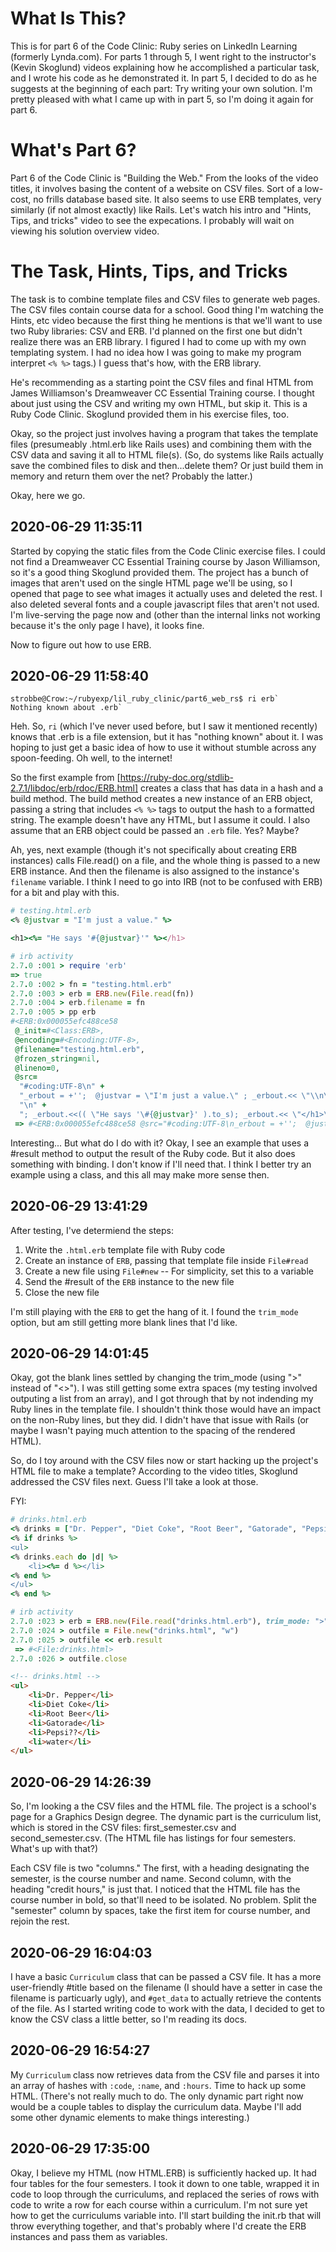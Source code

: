 # What Is This?

This is for part 6 of the Code Clinic: Ruby series on LinkedIn Learning (formerly Lynda.com). For parts 1 through 5, I went right to the instructor's (Kevin Skoglund) videos explaining how he accomplished a particular task, and I wrote his code as he demonstrated it. In part 5, I decided to do as he suggests at the beginning of each part: Try writing your own solution. I'm pretty pleased with what I came up with in part 5, so I'm doing it again for part 6.

# What's Part 6?

Part 6 of the Code Clinic is "Building the Web." From the looks of the video titles, it involves basing the content of a website on CSV files. Sort of a low-cost, no frills database based site. It also seems to use ERB templates, very similarly (if not almost exactly) like Rails. Let's watch his intro and "Hints, Tips, and tricks" video to see the expecations. I probably will wait on viewing his solution overview video.

# The Task, Hints, Tips, and Tricks
The task is to combine template files and CSV files to generate web pages. The CSV files contain course data for a school. Good thing I'm watching the Hints, etc video because the first thing he mentions is that we'll want to use two Ruby libraries: CSV and ERB. I'd planned on the first one but didn't realize there was an ERB library. I figured I had to come up with my own templating system. I had no idea how I was going to make my program interpret `<% %>` tags.) I guess that's how, with the ERB library.

He's recommending as a starting point the CSV files and final HTML from James Williamson's Dreamweaver CC Essential Training course. I thought about just using the CSV and writing my own HTML, but skip it. This is a Ruby Code Clinic. Skoglund provided them in his exercise files, too.

Okay, so the project just involves having a program that takes the template files (presumeably .html.erb like Rails uses) and combining them with the CSV data and saving it all to HTML file(s). (So, do systems like Rails actually save the combined files to disk and then...delete them? Or just build them in memory and return them over the net? Probably the latter.)

Okay, here we go.

## 2020-06-29 11:35:11
Started by copying the static files from the Code Clinic exercise files. I could not find a Dreamweaver CC Essential Training course by Jason Williamson, so it's a good thing Skoglund provided them. The project has a bunch of images that aren't used on the single HTML page we'll be using, so I opened that page to see what images it actually uses and deleted the rest. I also deleted several fonts and a couple javascript files that aren't not used. I'm live-serving the page now and (other than the internal links not working because it's the only page I have), it looks fine.

Now to figure out how to use ERB.

## 2020-06-29 11:58:40

```console
strobbe@Crow:~/rubyexp/lil_ruby_clinic/part6_web_rs$ ri erb`
Nothing known about .erb`
```

Heh. So, `ri` (which I've never used before, but I saw it mentioned recently) knows that .erb is a file extension, but it has "nothing known" about it. I was hoping to just get a basic idea of how to use it without stumble across any spoon-feeding. Oh well, to the internet!

So the first example from [https://ruby-doc.org/stdlib-2.7.1/libdoc/erb/rdoc/ERB.html] creates a class that has data in a hash and a build method. The build method creates a new instance of an ERB object, passing a string that includes `<% %>` tags to output the hash to a formatted string. The example doesn't have any HTML, but I assume it could. I also assume that an ERB object could be passed an `.erb` file. Yes? Maybe?

Ah, yes, next example (though it's not specifically about creating ERB instances) calls File.read() on a file, and the whole thing is passed to a new ERB instance. And then the filename is also assigned to the instance's `filename` variable. I think I need to go into IRB (not to be confused with ERB) for a bit and play with this.

```ruby
# testing.html.erb
<% @justvar = "I'm just a value." %>

<h1><%= "He says '#{@justvar}'" %></h1>
```

```ruby
# irb activity
2.7.0 :001 > require 'erb'
=> true 
2.7.0 :002 > fn = "testing.html.erb"
2.7.0 :003 > erb = ERB.new(File.read(fn))
2.7.0 :004 > erb.filename = fn
2.7.0 :005 > pp erb
#<ERB:0x000055efc488ce58
 @_init=#<Class:ERB>,
 @encoding=#<Encoding:UTF-8>,
 @filename="testing.html.erb",
 @frozen_string=nil,
 @lineno=0,
 @src=
  "#coding:UTF-8\n" +
  "_erbout = +'';  @justvar = \"I'm just a value.\" ; _erbout.<< \"\\n\\n<h1>\".freeze\n" +
  "\n" +
  "; _erbout.<<(( \"He says '\#{@justvar}' ).to_s); _erbout.<< \"</h1>\".freeze; _erbout">
 => #<ERB:0x000055efc488ce58 @src="#coding:UTF-8\n_erbout = +'';  @justvar = \"I'm just a value.\" ; _erbout.<< \"\\n\\n<h1>\".freeze\n\n; _erbout.<<(( \"He says '\#{@justvar}' ).to_s); _erbout.<< \"</h1>\".freeze; _erbout", @encoding=#<Encoding:UTF-8>, @frozen_string=nil, @filename=nil, @lineno=0, @_init=#<Class:ERB>>
```
Interesting... But what do I do with it? Okay, I see an example that uses a #result method to output the result of the Ruby code. But it also does something with binding. I don't know if I'll need that. I think I better try an example using a class, and this all may make more sense then.

## 2020-06-29 13:41:29

After testing, I've determiend the steps:

1. Write the `.html.erb` template file with Ruby code
2. Create an instance of `ERB`, passing that template file inside `File#read`
3. Create a new file using `File#new` -- For simplicity, set this to a variable
4. Send the #result of the `ERB` instance to the new file
5. Close the new file

I'm still playing with the `ERB` to get the hang of it. I found the `trim_mode` option, but am still getting more blank lines that I'd like.

## 2020-06-29 14:01:45
Okay, got the blank lines settled by changing the trim_mode (using ">" instead of "<>"). I was still getting some extra spaces (my testing involved outputing a list from an array), and I got through that by not indending my Ruby lines in the template file. I shouldn't think those would have an impact on the non-Ruby lines, but they did. I didn't have that issue with Rails (or maybe I wasn't paying much attention to the spacing of the rendered HTML).

So, do I toy around with the CSV files now or start hacking up the project's HTML file to make a template? According to the video titles, Skoglund addressed the CSV files next. Guess I'll take a look at those.

FYI:

```ruby
# drinks.html.erb
<% drinks = ["Dr. Pepper", "Diet Coke", "Root Beer", "Gatorade", "Pepsi??", "water"] %>
<% if drinks %>
<ul>
<% drinks.each do |d| %>
    <li><%= d %></li>
<% end %>
</ul>
<% end %>

```
```ruby
# irb activity
2.7.0 :023 > erb = ERB.new(File.read("drinks.html.erb"), trim_mode: ">")
2.7.0 :024 > outfile = File.new("drinks.html", "w")
2.7.0 :025 > outfile << erb.result
 => #<File:drinks.html> 
2.7.0 :026 > outfile.close
```

```html
<!-- drinks.html -->
<ul>
    <li>Dr. Pepper</li>
    <li>Diet Coke</li>
    <li>Root Beer</li>
    <li>Gatorade</li>
    <li>Pepsi??</li>
    <li>water</li>
</ul>
```

## 2020-06-29 14:26:39
So, I'm looking a the CSV files and the HTML file. The project is a school's page for a Graphics Design degree. The dynamic part is the curriculum list, which is stored in the CSV files: first_semester.csv and second_semester.csv. (The HTML file has listings for four semesters. What's up with that?)

Each CSV file is two "columns." The first, with a heading designating the semester, is the course number and name. Second column, with the heading "credit hours," is just that. I noticed that the HTML file has the course number in bold, so that'll need to be isolated. No problem. Split the "semester" column by spaces, take the first item for course number, and rejoin the rest.

## 2020-06-29 16:04:03
I have a basic `Curriculum` class that can be passed a CSV file. It has a more user-friendly #title based on the filename (I should have a setter in case the filename is particuarly ugly), and `#get_data` to actually retrieve the contents of the file. As I started writing code to work with the data, I decided to get to know the CSV class a little better, so I'm reading its docs.

## 2020-06-29 16:54:27
My `Curriculum` class now retrieves data from the CSV file and parses it into an array of hashes with `:code`, `:name`, and `:hours`. Time to hack up some HTML. (There's not really much to do. The only dynamic part right now would be a couple tables to display the curriculum data. Maybe I'll add some other dynamic elements to make things interesting.)

## 2020-06-29 17:35:00
Okay, I believe my HTML (now HTML.ERB) is sufficiently hacked up. It had four tables for the four semesters. I took it down to one table, wrapped it in code to loop through the curriculums, and replaced the series of rows with code to write a row for each course within a curriculum. I'm not sure yet how to get the curriculums variable into. I'll start building the init.rb that will throw everything together, and that's probably where I'd create the ERB instances and pass them as variables.